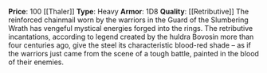 **Price**: 100 [[Thaler]]
**Type**: Heavy 
**Armor**: 1D8
**Quality**: [[Retributive]]
The reinforced chainmail worn by the warriors in the Guard of the Slumbering Wrath has vengeful mystical energies forged into the rings. The retributive incantations, according to legend created by the huldra Bovosin more than four centuries ago, give the steel its characteristic blood-red shade – as if the warriors just came from the scene of a tough battle, painted in the blood of their enemies.